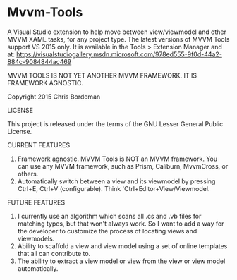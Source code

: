 # Mvvm-Tools

A Visual Studio extension to help move between view/viewmodel and other MVVM XAML tasks, for any project type.  The latest versions of MVVM Tools support VS 2015 only.  It is available in the Tools > Extension Manager and at: https://visualstudiogallery.msdn.microsoft.com/978ed555-9f0d-44a2-884c-9084844ac469

MVVM TOOLS IS NOT YET ANOTHER MVVM FRAMEWORK.  IT IS FRAMEWORK AGNOSTIC.

Copyright 2015 Chris Bordeman

LICENSE

This project is released under the terms of the GNU Lesser General Public License.

CURRENT FEATURES

1.  Framework agnostic.  MVVM Tools is NOT an MVVM framework.  You can use any MVVM framework, such as Prism, Caliburn, MvvmCross, or others.
2.  Automatically switch between a view and its viewmodel by pressing Ctrl+E, Ctrl+V (configurable). Think 'Ctrl+Editor+View/Viewmodel.

FUTURE FEATURES

1.  I currently use an algorithm which scans all .cs and .vb files for matching types, but that won't always work. So I want to add a way for the developer to customize the process of locating views and viewmodels.
2.  Ability to scaffold a view and view model using a set  of online templates that all can contribute to. 
3.  The ability to extract a view model or view from the view or view model automatically.
